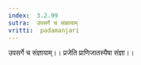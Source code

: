 ```yaml
---
index:  3.2.99
sutra:  उपसर्गे च संज्ञायाम्
vritti:  padamanjari
---
```


उपसर्गे च संज्ञायाम्।। प्रजेति प्राणिजातस्यैषा संज्ञा।। 
